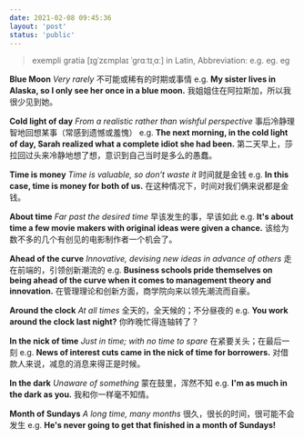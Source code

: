 ```yaml
---
date: 2021-02-08 09:45:36
layout: 'post'
status: 'public'
---
```


> exempli gratia [ɪɡˈzɛmplaɪ ˈɡrɑːtɪˌɑː] in Latin, Abbreviation: e.g. eg. eg

**Blue Moon**
 *Very rarely* 
不可能或稀有的时期或事情
e.g.
**My sister lives in Alaska, so I only see her once in a blue moon.**
我姐姐住在阿拉斯加，所以我很少见到她。

**Cold light of day**
 *From a realistic rather than wishful perspective* 
事后冷静理智地回想某事（常感到遗憾或羞愧）
e.g.
**The next morning, in the cold light of day, Sarah realized what a complete idiot she had been.**
第二天早上，莎拉回过头来冷静地想了想，意识到自己当时是多么的愚蠢。

**Time is money**
 *Time is valuable, so don’t waste it* 
时间就是金钱
e.g.
**In this case, time is money for both of us.**
在这种情况下，时间对我们俩来说都是金钱。

**About time**
 *Far past the desired time* 
早该发生的事，早该如此
e.g.
**It's about time a few movie makers with original ideas were given a chance.**
该给为数不多的几个有创见的电影制作者一个机会了。

**Ahead of the curve**
 *Innovative, devising new ideas in advance of others* 
走在前端的，引领创新潮流的
e.g.
**Business schools pride themselves on being ahead of the curve when it comes to management theory and innovation.**
在管理理论和创新方面，商学院向来以领先潮流而自豪。

**Around the clock**
 *At all times* 
全天的，全天候的；不分昼夜的
e.g.
**You work around the clock last night?**
你昨晚忙得连轴转了？

**In the nick of time**
 *Just in time; with no time to spare* 
在紧要关头；在最后一刻
e.g.
**News of interest cuts came in the nick of time for borrowers.**
对借款人来说，减息的消息来得正是时候。

**In the dark**
 *Unaware of something* 
蒙在鼓里，浑然不知
e.g.
**I'm as much in the dark as you.**
我和你一样毫不知情。

**Month of Sundays**
 *A long time, many months* 
很久，很长的时间，很可能不会发生
e.g.
**He's never going to get that finished in a month of Sundays!**

